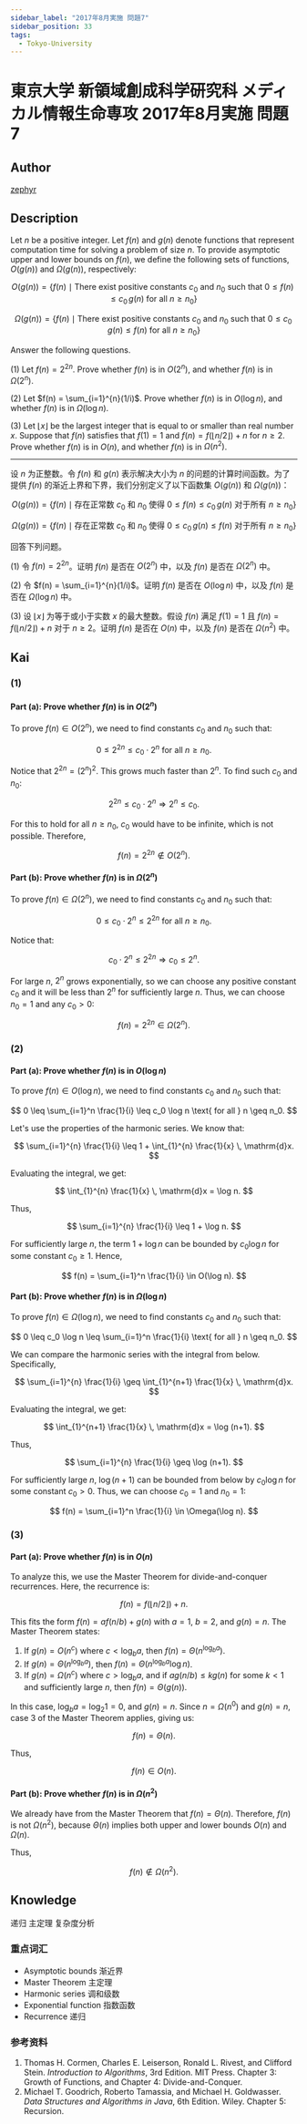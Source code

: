 ```yaml
---
sidebar_label: "2017年8月実施 問題7"
sidebar_position: 33
tags:
  - Tokyo-University
---
```


# 東京大学 新領域創成科学研究科 メディカル情報生命専攻 2017年8月実施 問題7

## **Author**
[zephyr](https://inshi-notes.zephyr-zdz.space/)

## **Description**
Let $n$ be a positive integer. Let $f(n)$ and $g(n)$ denote functions that represent computation time for solving a problem of size $n$. To provide asymptotic upper and lower bounds on $f(n)$, we define the following sets of functions, $O(g(n))$ and $\Omega(g(n))$, respectively:

$$
O(g(n)) = \{f(n) \mid \text{There exist positive constants } c_0 \text{ and } n_0 \text{ such that } 0 \leq f(n) \leq c_0 \, g(n) \text{ for all } n \geq n_0\}
$$

$$
\Omega(g(n)) = \{f(n) \mid \text{There exist positive constants } c_0 \text{ and } n_0 \text{ such that } 0 \leq c_0 \, g(n) \leq f(n) \text{ for all } n \geq n_0\}
$$

Answer the following questions.

(1) Let $f(n) = 2^{2n}$. Prove whether $f(n)$ is in $O(2^n)$, and whether $f(n)$ is in $\Omega(2^n)$.

(2) Let $f(n) = \sum_{i=1}^{n}(1/i)$. Prove whether $f(n)$ is in $O(\log n)$, and whether $f(n)$ is in $\Omega(\log n)$.

(3) Let $\lfloor x \rfloor$ be the largest integer that is equal to or smaller than real number $x$. Suppose that $f(n)$ satisfies that $f(1) = 1$ and $f(n) = f(\lfloor n/2 \rfloor) + n$ for $n \geq 2$. Prove whether $f(n)$ is in $O(n)$, and whether $f(n)$ is in $\Omega(n^2)$.

---

设 $n$ 为正整数。令 $f(n)$ 和 $g(n)$ 表示解决大小为 $n$ 的问题的计算时间函数。为了提供 $f(n)$ 的渐近上界和下界，我们分别定义了以下函数集 $O(g(n))$ 和 $\Omega(g(n))$：

$$
O(g(n)) = \{f(n) \mid \text{存在正常数 } c_0 \text{ 和 } n_0 \text{ 使得 } 0 \leq f(n) \leq c_0 \, g(n) \text{ 对于所有 } n \geq n_0\}
$$

$$
\Omega(g(n)) = \{f(n) \mid \text{存在正常数 } c_0 \text{ 和 } n_0 \text{ 使得 } 0 \leq c_0 \, g(n) \leq f(n) \text{ 对于所有 } n \geq n_0\}
$$

回答下列问题。

(1) 令 $f(n) = 2^{2n}$。证明 $f(n)$ 是否在 $O(2^n)$ 中，以及 $f(n)$ 是否在 $\Omega(2^n)$ 中。

(2) 令 $f(n) = \sum_{i=1}^{n}(1/i)$。证明 $f(n)$ 是否在 $O(\log n)$ 中，以及 $f(n)$ 是否在 $\Omega(\log n)$ 中。

(3) 设 $\lfloor x \rfloor$ 为等于或小于实数 $x$ 的最大整数。假设 $f(n)$ 满足 $f(1) = 1$ 且 $f(n) = f(\lfloor n/2 \rfloor) + n$ 对于 $n \geq 2$。证明 $f(n)$ 是否在 $O(n)$ 中，以及 $f(n)$ 是否在 $\Omega(n^2)$ 中。

## **Kai**
### (1)

#### Part (a): Prove whether $f(n)$ is in $O(2^n)$

To prove $f(n) \in O(2^n)$, we need to find constants $c_0$ and $n_0$ such that:

$$
 0 \leq 2^{2n} \leq c_0 \cdot 2^n \text{ for all } n \geq n_0. 
$$

Notice that $2^{2n} = (2^n)^2$. This grows much faster than $2^n$. To find such $c_0$ and $n_0$:

$$
 2^{2n} \leq c_0 \cdot 2^n \Rightarrow 2^n \leq c_0. 
$$

For this to hold for all $n \geq n_0$, $c_0$ would have to be infinite, which is not possible. Therefore,

$$
 f(n) = 2^{2n} \notin O(2^n). 
$$

#### Part (b): Prove whether $f(n)$ is in $\Omega(2^n)$

To prove $f(n) \in \Omega(2^n)$, we need to find constants $c_0$ and $n_0$ such that:

$$
 0 \leq c_0 \cdot 2^n \leq 2^{2n} \text{ for all } n \geq n_0. 
$$

Notice that:

$$
 c_0 \cdot 2^n \leq 2^{2n} \Rightarrow c_0 \leq 2^n. 
$$

For large $n$, $2^n$ grows exponentially, so we can choose any positive constant $c_0$ and it will be less than $2^n$ for sufficiently large $n$. Thus, we can choose $n_0 = 1$ and any $c_0 > 0$:

$$
 f(n) = 2^{2n} \in \Omega(2^n). 
$$

### (2)

#### Part (a): Prove whether $f(n)$ is in $O(\log n)$

To prove $f(n) \in O(\log n)$, we need to find constants $c_0$ and $n_0$ such that:

$$
 0 \leq \sum_{i=1}^n \frac{1}{i} \leq c_0 \log n \text{ for all } n \geq n_0. 
$$

Let's use the properties of the harmonic series. We know that:

$$
 \sum_{i=1}^{n} \frac{1}{i} \leq 1 + \int_{1}^{n} \frac{1}{x} \, \mathrm{d}x. 
$$

Evaluating the integral, we get:

$$
 \int_{1}^{n} \frac{1}{x} \, \mathrm{d}x = \log n. 
$$

Thus,

$$
 \sum_{i=1}^{n} \frac{1}{i} \leq 1 + \log n. 
$$

For sufficiently large $n$, the term $1 + \log n$ can be bounded by $c_0 \log n$ for some constant $c_0 \geq 1$. Hence,

$$
 f(n) = \sum_{i=1}^n \frac{1}{i} \in O(\log n). 
$$

#### Part (b): Prove whether $f(n)$ is in $\Omega(\log n)$

To prove $f(n) \in \Omega(\log n)$, we need to find constants $c_0$ and $n_0$ such that:

$$
 0 \leq c_0 \log n \leq \sum_{i=1}^n \frac{1}{i} \text{ for all } n \geq n_0. 
$$

We can compare the harmonic series with the integral from below. Specifically,

$$
 \sum_{i=1}^{n} \frac{1}{i} \geq \int_{1}^{n+1} \frac{1}{x} \, \mathrm{d}x. 
$$

Evaluating the integral, we get:

$$
 \int_{1}^{n+1} \frac{1}{x} \, \mathrm{d}x = \log (n+1). 
$$

Thus,

$$
 \sum_{i=1}^{n} \frac{1}{i} \geq \log (n+1). 
$$

For sufficiently large $n$, $\log (n+1)$ can be bounded from below by $c_0 \log n$ for some constant $c_0 > 0$. Thus, we can choose $c_0 = 1$ and $n_0 = 1$:

$$
 f(n) = \sum_{i=1}^n \frac{1}{i} \in \Omega(\log n). 
$$

### (3)

#### Part (a): Prove whether $f(n)$ is in $O(n)$

To analyze this, we use the Master Theorem for divide-and-conquer recurrences. Here, the recurrence is:

$$
 f(n) = f(\lfloor n/2 \rfloor) + n. 
$$

This fits the form $f(n) = a f(n/b) + g(n)$ with $a = 1$, $b = 2$, and $g(n) = n$. The Master Theorem states:

1. If $g(n) = O(n^c)$ where $c < \log_b a$, then $f(n) = \Theta(n^{\log_b a})$.
2. If $g(n) = \Theta(n^{\log_b a})$, then $f(n) = \Theta(n^{\log_b a} \log n)$.
3. If $g(n) = \Omega(n^c)$ where $c > \log_b a$, and if $a g(n/b) \leq k g(n)$ for some $k < 1$ and sufficiently large $n$, then $f(n) = \Theta(g(n))$.

In this case, $\log_b a = \log_2 1 = 0$, and $g(n) = n$. Since $n = \Omega(n^0)$ and $g(n) = n$, case 3 of the Master Theorem applies, giving us:

$$
 f(n) = \Theta(n). 
$$

Thus,

$$
 f(n) \in O(n). 
$$

#### Part (b): Prove whether $f(n)$ is in $\Omega(n^2)$

We already have from the Master Theorem that $f(n) = \Theta(n)$. Therefore, $f(n)$ is not $\Omega(n^2)$, because $\Theta(n)$ implies both upper and lower bounds $O(n)$ and $\Omega(n)$.

Thus,

$$
 f(n) \notin \Omega(n^2). 
$$

## **Knowledge**

递归 主定理 复杂度分析

### 重点词汇

- Asymptotic bounds 渐近界
- Master Theorem 主定理
- Harmonic series 调和级数
- Exponential function 指数函数
- Recurrence 递归

### 参考资料

1. Thomas H. Cormen, Charles E. Leiserson, Ronald L. Rivest, and Clifford Stein. *Introduction to Algorithms*, 3rd Edition. MIT Press. Chapter 3: Growth of Functions, and Chapter 4: Divide-and-Conquer.
2. Michael T. Goodrich, Roberto Tamassia, and Michael H. Goldwasser. *Data Structures and Algorithms in Java*, 6th Edition. Wiley. Chapter 5: Recursion.
